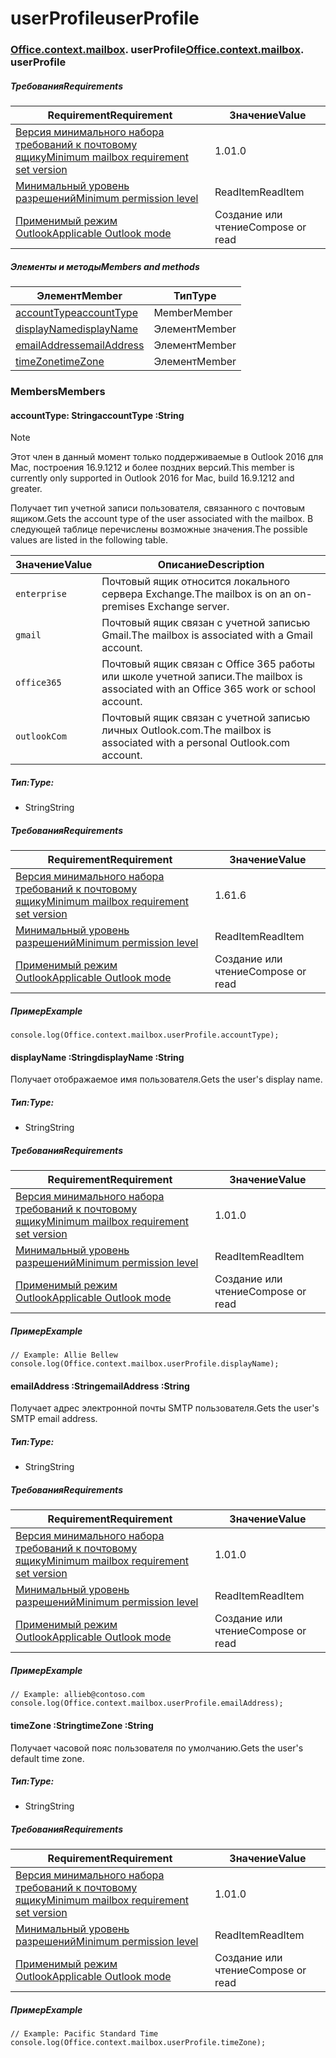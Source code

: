 
# <a name="userprofile"></a><span data-ttu-id="0a866-101">userProfile</span><span class="sxs-lookup"><span data-stu-id="0a866-101">userProfile</span></span>

### <span data-ttu-id="0a866-p101">[Office](Office.md)[.context](Office.context.md)[.mailbox](Office.context.mailbox.md). userProfile</span><span class="sxs-lookup"><span data-stu-id="0a866-p101">[Office](Office.md)[.context](Office.context.md)[.mailbox](Office.context.mailbox.md). userProfile</span></span>

##### <a name="requirements"></a><span data-ttu-id="0a866-104">Требования</span><span class="sxs-lookup"><span data-stu-id="0a866-104">Requirements</span></span>

|<span data-ttu-id="0a866-105">Requirement</span><span class="sxs-lookup"><span data-stu-id="0a866-105">Requirement</span></span>| <span data-ttu-id="0a866-106">Значение</span><span class="sxs-lookup"><span data-stu-id="0a866-106">Value</span></span>|
|---|---|
|[<span data-ttu-id="0a866-107">Версия минимального набора требований к почтовому ящику</span><span class="sxs-lookup"><span data-stu-id="0a866-107">Minimum mailbox requirement set version</span></span>](/javascript/office/requirement-sets/outlook-api-requirement-sets)| <span data-ttu-id="0a866-108">1.0</span><span class="sxs-lookup"><span data-stu-id="0a866-108">1.0</span></span>|
|[<span data-ttu-id="0a866-109">Минимальный уровень разрешений</span><span class="sxs-lookup"><span data-stu-id="0a866-109">Minimum permission level</span></span>](https://docs.microsoft.com/outlook/add-ins/understanding-outlook-add-in-permissions)| <span data-ttu-id="0a866-110">ReadItem</span><span class="sxs-lookup"><span data-stu-id="0a866-110">ReadItem</span></span>|
|[<span data-ttu-id="0a866-111">Применимый режим Outlook</span><span class="sxs-lookup"><span data-stu-id="0a866-111">Applicable Outlook mode</span></span>](https://docs.microsoft.com/outlook/add-ins/#extension-points)| <span data-ttu-id="0a866-112">Создание или чтение</span><span class="sxs-lookup"><span data-stu-id="0a866-112">Compose or read</span></span>|

##### <a name="members-and-methods"></a><span data-ttu-id="0a866-113">Элементы и методы</span><span class="sxs-lookup"><span data-stu-id="0a866-113">Members and methods</span></span>

| <span data-ttu-id="0a866-114">Элемент</span><span class="sxs-lookup"><span data-stu-id="0a866-114">Member</span></span> | <span data-ttu-id="0a866-115">Тип</span><span class="sxs-lookup"><span data-stu-id="0a866-115">Type</span></span> |
|--------|------|
| [<span data-ttu-id="0a866-116">accountType</span><span class="sxs-lookup"><span data-stu-id="0a866-116">accountType</span></span>](#accounttype-string) | <span data-ttu-id="0a866-117">Member</span><span class="sxs-lookup"><span data-stu-id="0a866-117">Member</span></span> |
| [<span data-ttu-id="0a866-118">displayName</span><span class="sxs-lookup"><span data-stu-id="0a866-118">displayName</span></span>](#displayname-string) | <span data-ttu-id="0a866-119">Элемент</span><span class="sxs-lookup"><span data-stu-id="0a866-119">Member</span></span> |
| [<span data-ttu-id="0a866-120">emailAddress</span><span class="sxs-lookup"><span data-stu-id="0a866-120">emailAddress</span></span>](#emailaddress-string) | <span data-ttu-id="0a866-121">Элемент</span><span class="sxs-lookup"><span data-stu-id="0a866-121">Member</span></span> |
| [<span data-ttu-id="0a866-122">timeZone</span><span class="sxs-lookup"><span data-stu-id="0a866-122">timeZone</span></span>](#timezone-string) | <span data-ttu-id="0a866-123">Элемент</span><span class="sxs-lookup"><span data-stu-id="0a866-123">Member</span></span> |

### <a name="members"></a><span data-ttu-id="0a866-124">Members</span><span class="sxs-lookup"><span data-stu-id="0a866-124">Members</span></span>

####  <a name="accounttype-string"></a><span data-ttu-id="0a866-125">accountType: String</span><span class="sxs-lookup"><span data-stu-id="0a866-125">accountType :String</span></span>

> [!NOTE]
> <span data-ttu-id="0a866-126">Этот член в данный момент только поддерживаемые в Outlook 2016 для Mac, построения 16.9.1212 и более поздних версий.</span><span class="sxs-lookup"><span data-stu-id="0a866-126">This member is currently only supported in Outlook 2016 for Mac, build 16.9.1212 and greater.</span></span>

<span data-ttu-id="0a866-127">Получает тип учетной записи пользователя, связанного с почтовым ящиком.</span><span class="sxs-lookup"><span data-stu-id="0a866-127">Gets the account type of the user associated with the mailbox.</span></span> <span data-ttu-id="0a866-128">В следующей таблице перечислены возможные значения.</span><span class="sxs-lookup"><span data-stu-id="0a866-128">The possible values are listed in the following table.</span></span>

| <span data-ttu-id="0a866-129">Значение</span><span class="sxs-lookup"><span data-stu-id="0a866-129">Value</span></span> | <span data-ttu-id="0a866-130">Описание</span><span class="sxs-lookup"><span data-stu-id="0a866-130">Description</span></span> |
|-------|-------------|
| `enterprise` | <span data-ttu-id="0a866-131">Почтовый ящик относится локального сервера Exchange.</span><span class="sxs-lookup"><span data-stu-id="0a866-131">The mailbox is on an on-premises Exchange server.</span></span> |
| `gmail` | <span data-ttu-id="0a866-132">Почтовый ящик связан с учетной записью Gmail.</span><span class="sxs-lookup"><span data-stu-id="0a866-132">The mailbox is associated with a Gmail account.</span></span> |
| `office365` | <span data-ttu-id="0a866-133">Почтовый ящик связан с Office 365 работы или школе учетной записи.</span><span class="sxs-lookup"><span data-stu-id="0a866-133">The mailbox is associated with an Office 365 work or school account.</span></span> |
| `outlookCom` | <span data-ttu-id="0a866-134">Почтовый ящик связан с учетной записью личных Outlook.com.</span><span class="sxs-lookup"><span data-stu-id="0a866-134">The mailbox is associated with a personal Outlook.com account.</span></span> |

##### <a name="type"></a><span data-ttu-id="0a866-135">Тип:</span><span class="sxs-lookup"><span data-stu-id="0a866-135">Type:</span></span>

*   <span data-ttu-id="0a866-136">String</span><span class="sxs-lookup"><span data-stu-id="0a866-136">String</span></span>

##### <a name="requirements"></a><span data-ttu-id="0a866-137">Требования</span><span class="sxs-lookup"><span data-stu-id="0a866-137">Requirements</span></span>

|<span data-ttu-id="0a866-138">Requirement</span><span class="sxs-lookup"><span data-stu-id="0a866-138">Requirement</span></span>| <span data-ttu-id="0a866-139">Значение</span><span class="sxs-lookup"><span data-stu-id="0a866-139">Value</span></span>|
|---|---|
|[<span data-ttu-id="0a866-140">Версия минимального набора требований к почтовому ящику</span><span class="sxs-lookup"><span data-stu-id="0a866-140">Minimum mailbox requirement set version</span></span>](/javascript/office/requirement-sets/outlook-api-requirement-sets)| <span data-ttu-id="0a866-141">1.6</span><span class="sxs-lookup"><span data-stu-id="0a866-141">1.6</span></span> |
|[<span data-ttu-id="0a866-142">Минимальный уровень разрешений</span><span class="sxs-lookup"><span data-stu-id="0a866-142">Minimum permission level</span></span>](https://docs.microsoft.com/outlook/add-ins/understanding-outlook-add-in-permissions)| <span data-ttu-id="0a866-143">ReadItem</span><span class="sxs-lookup"><span data-stu-id="0a866-143">ReadItem</span></span>|
|[<span data-ttu-id="0a866-144">Применимый режим Outlook</span><span class="sxs-lookup"><span data-stu-id="0a866-144">Applicable Outlook mode</span></span>](https://docs.microsoft.com/outlook/add-ins/#extension-points)| <span data-ttu-id="0a866-145">Создание или чтение</span><span class="sxs-lookup"><span data-stu-id="0a866-145">Compose or read</span></span>|

##### <a name="example"></a><span data-ttu-id="0a866-146">Пример</span><span class="sxs-lookup"><span data-stu-id="0a866-146">Example</span></span>

```
console.log(Office.context.mailbox.userProfile.accountType);
```

####  <a name="displayname-string"></a><span data-ttu-id="0a866-147">displayName :String</span><span class="sxs-lookup"><span data-stu-id="0a866-147">displayName :String</span></span>

<span data-ttu-id="0a866-148">Получает отображаемое имя пользователя.</span><span class="sxs-lookup"><span data-stu-id="0a866-148">Gets the user's display name.</span></span>

##### <a name="type"></a><span data-ttu-id="0a866-149">Тип:</span><span class="sxs-lookup"><span data-stu-id="0a866-149">Type:</span></span>

*   <span data-ttu-id="0a866-150">String</span><span class="sxs-lookup"><span data-stu-id="0a866-150">String</span></span>

##### <a name="requirements"></a><span data-ttu-id="0a866-151">Требования</span><span class="sxs-lookup"><span data-stu-id="0a866-151">Requirements</span></span>

|<span data-ttu-id="0a866-152">Requirement</span><span class="sxs-lookup"><span data-stu-id="0a866-152">Requirement</span></span>| <span data-ttu-id="0a866-153">Значение</span><span class="sxs-lookup"><span data-stu-id="0a866-153">Value</span></span>|
|---|---|
|[<span data-ttu-id="0a866-154">Версия минимального набора требований к почтовому ящику</span><span class="sxs-lookup"><span data-stu-id="0a866-154">Minimum mailbox requirement set version</span></span>](/javascript/office/requirement-sets/outlook-api-requirement-sets)| <span data-ttu-id="0a866-155">1.0</span><span class="sxs-lookup"><span data-stu-id="0a866-155">1.0</span></span>|
|[<span data-ttu-id="0a866-156">Минимальный уровень разрешений</span><span class="sxs-lookup"><span data-stu-id="0a866-156">Minimum permission level</span></span>](https://docs.microsoft.com/outlook/add-ins/understanding-outlook-add-in-permissions)| <span data-ttu-id="0a866-157">ReadItem</span><span class="sxs-lookup"><span data-stu-id="0a866-157">ReadItem</span></span>|
|[<span data-ttu-id="0a866-158">Применимый режим Outlook</span><span class="sxs-lookup"><span data-stu-id="0a866-158">Applicable Outlook mode</span></span>](https://docs.microsoft.com/outlook/add-ins/#extension-points)| <span data-ttu-id="0a866-159">Создание или чтение</span><span class="sxs-lookup"><span data-stu-id="0a866-159">Compose or read</span></span>|

##### <a name="example"></a><span data-ttu-id="0a866-160">Пример</span><span class="sxs-lookup"><span data-stu-id="0a866-160">Example</span></span>

```
// Example: Allie Bellew
console.log(Office.context.mailbox.userProfile.displayName);
```

####  <a name="emailaddress-string"></a><span data-ttu-id="0a866-161">emailAddress :String</span><span class="sxs-lookup"><span data-stu-id="0a866-161">emailAddress :String</span></span>

<span data-ttu-id="0a866-162">Получает адрес электронной почты SMTP пользователя.</span><span class="sxs-lookup"><span data-stu-id="0a866-162">Gets the user's SMTP email address.</span></span>

##### <a name="type"></a><span data-ttu-id="0a866-163">Тип:</span><span class="sxs-lookup"><span data-stu-id="0a866-163">Type:</span></span>

*   <span data-ttu-id="0a866-164">String</span><span class="sxs-lookup"><span data-stu-id="0a866-164">String</span></span>

##### <a name="requirements"></a><span data-ttu-id="0a866-165">Требования</span><span class="sxs-lookup"><span data-stu-id="0a866-165">Requirements</span></span>

|<span data-ttu-id="0a866-166">Requirement</span><span class="sxs-lookup"><span data-stu-id="0a866-166">Requirement</span></span>| <span data-ttu-id="0a866-167">Значение</span><span class="sxs-lookup"><span data-stu-id="0a866-167">Value</span></span>|
|---|---|
|[<span data-ttu-id="0a866-168">Версия минимального набора требований к почтовому ящику</span><span class="sxs-lookup"><span data-stu-id="0a866-168">Minimum mailbox requirement set version</span></span>](/javascript/office/requirement-sets/outlook-api-requirement-sets)| <span data-ttu-id="0a866-169">1.0</span><span class="sxs-lookup"><span data-stu-id="0a866-169">1.0</span></span>|
|[<span data-ttu-id="0a866-170">Минимальный уровень разрешений</span><span class="sxs-lookup"><span data-stu-id="0a866-170">Minimum permission level</span></span>](https://docs.microsoft.com/outlook/add-ins/understanding-outlook-add-in-permissions)| <span data-ttu-id="0a866-171">ReadItem</span><span class="sxs-lookup"><span data-stu-id="0a866-171">ReadItem</span></span>|
|[<span data-ttu-id="0a866-172">Применимый режим Outlook</span><span class="sxs-lookup"><span data-stu-id="0a866-172">Applicable Outlook mode</span></span>](https://docs.microsoft.com/outlook/add-ins/#extension-points)| <span data-ttu-id="0a866-173">Создание или чтение</span><span class="sxs-lookup"><span data-stu-id="0a866-173">Compose or read</span></span>|

##### <a name="example"></a><span data-ttu-id="0a866-174">Пример</span><span class="sxs-lookup"><span data-stu-id="0a866-174">Example</span></span>

```
// Example: allieb@contoso.com
console.log(Office.context.mailbox.userProfile.emailAddress);
```

####  <a name="timezone-string"></a><span data-ttu-id="0a866-175">timeZone :String</span><span class="sxs-lookup"><span data-stu-id="0a866-175">timeZone :String</span></span>

<span data-ttu-id="0a866-176">Получает часовой пояс пользователя по умолчанию.</span><span class="sxs-lookup"><span data-stu-id="0a866-176">Gets the user's default time zone.</span></span>

##### <a name="type"></a><span data-ttu-id="0a866-177">Тип:</span><span class="sxs-lookup"><span data-stu-id="0a866-177">Type:</span></span>

*   <span data-ttu-id="0a866-178">String</span><span class="sxs-lookup"><span data-stu-id="0a866-178">String</span></span>

##### <a name="requirements"></a><span data-ttu-id="0a866-179">Требования</span><span class="sxs-lookup"><span data-stu-id="0a866-179">Requirements</span></span>

|<span data-ttu-id="0a866-180">Requirement</span><span class="sxs-lookup"><span data-stu-id="0a866-180">Requirement</span></span>| <span data-ttu-id="0a866-181">Значение</span><span class="sxs-lookup"><span data-stu-id="0a866-181">Value</span></span>|
|---|---|
|[<span data-ttu-id="0a866-182">Версия минимального набора требований к почтовому ящику</span><span class="sxs-lookup"><span data-stu-id="0a866-182">Minimum mailbox requirement set version</span></span>](/javascript/office/requirement-sets/outlook-api-requirement-sets)| <span data-ttu-id="0a866-183">1.0</span><span class="sxs-lookup"><span data-stu-id="0a866-183">1.0</span></span>|
|[<span data-ttu-id="0a866-184">Минимальный уровень разрешений</span><span class="sxs-lookup"><span data-stu-id="0a866-184">Minimum permission level</span></span>](https://docs.microsoft.com/outlook/add-ins/understanding-outlook-add-in-permissions)| <span data-ttu-id="0a866-185">ReadItem</span><span class="sxs-lookup"><span data-stu-id="0a866-185">ReadItem</span></span>|
|[<span data-ttu-id="0a866-186">Применимый режим Outlook</span><span class="sxs-lookup"><span data-stu-id="0a866-186">Applicable Outlook mode</span></span>](https://docs.microsoft.com/outlook/add-ins/#extension-points)| <span data-ttu-id="0a866-187">Создание или чтение</span><span class="sxs-lookup"><span data-stu-id="0a866-187">Compose or read</span></span>|

##### <a name="example"></a><span data-ttu-id="0a866-188">Пример</span><span class="sxs-lookup"><span data-stu-id="0a866-188">Example</span></span>

```
// Example: Pacific Standard Time
console.log(Office.context.mailbox.userProfile.timeZone);
```